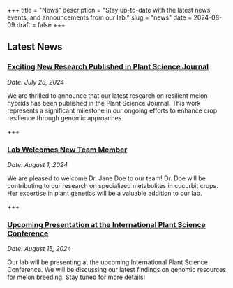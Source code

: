 +++
title =  "News"
description =  "Stay up-to-date with the latest news, events, and announcements from our lab."
slug =  "news"
date =  2024-08-09
draft =  false
+++

## Latest News

### [Exciting New Research Published in Plant Science Journal](#)
*Date: July 28, 2024*

We are thrilled to announce that our latest research on resilient melon hybrids has been published in the Plant Science Journal. This work represents a significant milestone in our ongoing efforts to enhance crop resilience through genomic approaches.

+++

### [Lab Welcomes New Team Member](#)
*Date: August 1, 2024*

We are pleased to welcome Dr. Jane Doe to our team! Dr. Doe will be contributing to our research on specialized metabolites in cucurbit crops. Her expertise in plant genetics will be a valuable addition to our lab.

+++

### [Upcoming Presentation at the International Plant Science Conference](#)
*Date: August 15, 2024*

Our lab will be presenting at the upcoming International Plant Science Conference. We will be discussing our latest findings on genomic resources for melon breeding. Stay tuned for more details!